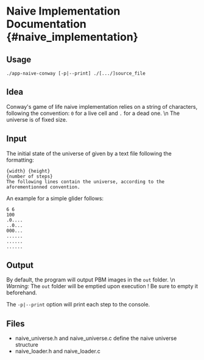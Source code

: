 # Naive Implementation Documentation        {#naive_implementation}

## Usage

```
./app-naive-conway [-p|--print] ./[.../]source_file 
```

## Idea

Conway's game of life naive implementation relies on a string of characters, following the convention: `0` for a live cell and `.` for a dead one. \n
The universe is of fixed size.

## Input

The initial state of the universe of given by a text file following the formatting:

```
{width} {height}
{number of steps}
The following lines contain the universe, according to the aforementionned convention.
```

An example for a simple glider follows:

```
6 6
100
.0....
..0...
000...
......
......
......
```

## Output

By default, the program will output PBM images in the `out` folder. \n
_Warning:_ The `out` folder will be emptied upon execution ! Be sure to empty it beforehand.

The `-p|--print` option will print each step to the console.

## Files

- naive_universe.h and naive_universe.c define the naive universe structure
- naive_loader.h and naive_loader.c

